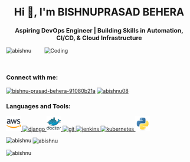 <h1 align="center">Hi 👋, I'm BISHNUPRASAD BEHERA</h1>
<h3 align="center">Aspiring DevOps Engineer | Building Skills in Automation, CI/CD, & Cloud Infrastructure</h3>
<img align="right" alt="Coding" width="400" src="https://iconscout.com/lottie-animation/devops-engineer-11227408">

<p align="left"> <img src="https://komarev.com/ghpvc/?username=abishnu&label=Profile%20views&color=0e75b6&style=flat" alt="abishnu" /> </p>

<p align="left"> <a href="https://twitter.com/" target="blank"><img src="https://img.shields.io/twitter/follow/?logo=twitter&style=for-the-badge" alt="" /></a> </p>

<h3 align="left">Connect with me:</h3>
<p align="left">
<a href="https://linkedin.com/in/bishnu-prasad-behera-91080b21a" target="blank"><img align="center" src="https://raw.githubusercontent.com/rahuldkjain/github-profile-readme-generator/master/src/images/icons/Social/linked-in-alt.svg" alt="bishnu-prasad-behera-91080b21a" height="30" width="40" /></a>
<a href="https://instagram.com/abishnu08" target="blank"><img align="center" src="https://raw.githubusercontent.com/rahuldkjain/github-profile-readme-generator/master/src/images/icons/Social/instagram.svg" alt="abishnu08" height="30" width="40" /></a>
</p>

<h3 align="left">Languages and Tools:</h3>
<p align="left"> <a href="https://aws.amazon.com" target="_blank" rel="noreferrer"> <img src="https://raw.githubusercontent.com/devicons/devicon/master/icons/amazonwebservices/amazonwebservices-original-wordmark.svg" alt="aws" width="40" height="40"/> </a> <a href="https://www.djangoproject.com/" target="_blank" rel="noreferrer"> <img src="https://cdn.worldvectorlogo.com/logos/django.svg" alt="django" width="40" height="40"/> </a> <a href="https://www.docker.com/" target="_blank" rel="noreferrer"> <img src="https://raw.githubusercontent.com/devicons/devicon/master/icons/docker/docker-original-wordmark.svg" alt="docker" width="40" height="40"/> </a> <a href="https://git-scm.com/" target="_blank" rel="noreferrer"> <img src="https://www.vectorlogo.zone/logos/git-scm/git-scm-icon.svg" alt="git" width="40" height="40"/> </a> <a href="https://www.jenkins.io" target="_blank" rel="noreferrer"> <img src="https://www.vectorlogo.zone/logos/jenkins/jenkins-icon.svg" alt="jenkins" width="40" height="40"/> </a> <a href="https://kubernetes.io" target="_blank" rel="noreferrer"> <img src="https://www.vectorlogo.zone/logos/kubernetes/kubernetes-icon.svg" alt="kubernetes" width="40" height="40"/> </a> <a href="https://www.python.org" target="_blank" rel="noreferrer"> <img src="https://raw.githubusercontent.com/devicons/devicon/master/icons/python/python-original.svg" alt="python" width="40" height="40"/> </a> </p>

<p><img align="left" src="https://github-readme-stats.vercel.app/api/top-langs?username=abishnu&show_icons=true&locale=en&layout=compact" alt="abishnu" /></p>

<p>&nbsp;<img align="center" src="https://github-readme-stats.vercel.app/api?username=abishnu&show_icons=true&locale=en" alt="abishnu" /></p>

<p><img align="center" src="https://github-readme-streak-stats.herokuapp.com/?user=abishnu&" alt="abishnu" /></p>
